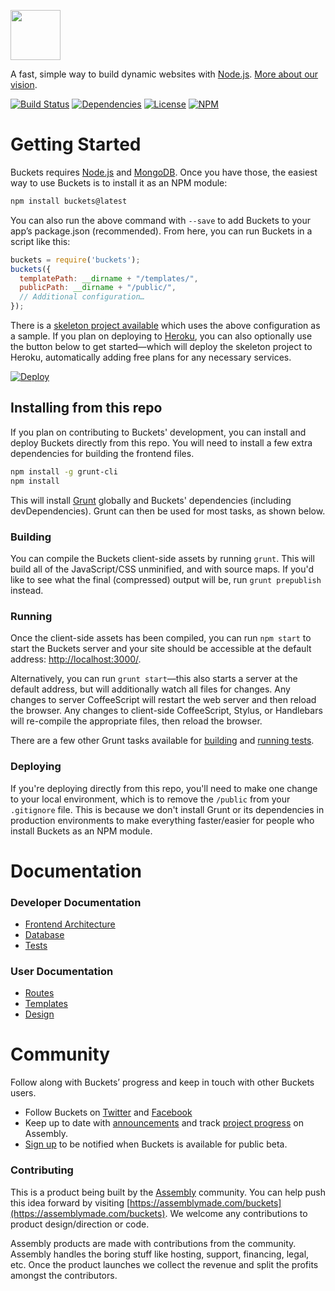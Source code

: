 <a href="http://buckets.io"><img src="http://buckets.io/images/buckets-logo.svg" height="80"></a>

A fast, simple way to build dynamic websites with [Node.js](http://nodejs.org). [More about our vision](docs/vision/vision.md).

[![Build Status](http://img.shields.io/travis/asm-products/buckets/master.svg?style=flat)](https://travis-ci.org/asm-products/buckets)
[![Dependencies](http://img.shields.io/david/asm-products/buckets.svg?style=flat)](https://david-dm.org/asm-products/buckets)
[![License](http://img.shields.io/npm/l/buckets.svg?style=flat)](LICENSE.md)
[![NPM](http://img.shields.io/npm/v/buckets.svg?style=flat)](https://www.npmjs.org/package/buckets)

# Getting Started

Buckets requires [Node.js](http://nodejs.org) and [MongoDB](http://www.mongodb.org). Once you have those, the easiest way to use Buckets is to install it as an NPM module:

```bash
npm install buckets@latest
```

You can also run the above command with `--save` to add Buckets to your app’s package.json (recommended). From here, you can run Buckets in a script like this:

```javascript
buckets = require('buckets');
buckets({
  templatePath: __dirname + "/templates/",
  publicPath: __dirname + "/public/",
  // Additional configuration…
});
```

There is a [skeleton project available](https://github.com/bucketsio/skeleton) which uses the above configuration as a sample. If you plan on deploying to [Heroku](http://heroku.com/), you can also optionally use the button below to get started—which will deploy the skeleton project to Heroku, automatically adding free plans for any necessary services.

[![Deploy](https://www.herokucdn.com/deploy/button.png)](https://heroku.com/deploy?template=https://github.com/bucketsio/skeleton)

## Installing from this repo

If you plan on contributing to Buckets' development, you can install and deploy Buckets directly from this repo. You will need to install a few extra dependencies for building the frontend files.

```bash
npm install -g grunt-cli
npm install
```

This will install [Grunt](http://gruntjs.com/) globally and Buckets' dependencies (including devDependencies). Grunt can then be used for most tasks, as shown below.

### Building

You can compile the Buckets client-side assets by running `grunt`. This will build all of the JavaScript/CSS unminified, and with source maps. If you'd like to see what the final (compressed) output will be, run `grunt prepublish` instead.

### Running

Once the client-side assets has been compiled, you can run `npm start` to start the Buckets server and your site should be accessible at the default address: [http://localhost:3000/](http://localhost:3000/).

Alternatively, you can run `grunt start`—this also starts a server at the default address, but will additionally watch all files for changes. Any changes to server CoffeeScript will restart the web server and then reload the browser. Any changes to client-side CoffeeScript, Stylus, or Handlebars will re-compile the appropriate files, then reload the browser.

There are a few other Grunt tasks available for [building](docs/frontend.md) and [running tests](docs/tests.md).

### Deploying

If you're deploying directly from this repo, you'll need to make one change to your local environment, which is to remove the `/public` from your `.gitignore` file. This is because we don't install Grunt or its dependencies in production environments to make everything faster/easier for people who install Buckets as an NPM module.

# Documentation

### Developer Documentation

* [Frontend Architecture](docs/frontend.md)
* [Database](docs/database.md)
* [Tests](docs/tests.md)

### User Documentation

* [Routes](docs/user-docs/routes.md)
* [Templates](docs/user-docs/templates.md)
* [Design](docs/user-docs/design.md)

# Community

Follow along with Buckets’ progress and keep in touch with other Buckets users.

* Follow Buckets on [Twitter](http://twitter.com/bucketsio) and [Facebook](http://facebook.com/bucketsio)
* Keep up to date with [announcements](https://assembly.com/buckets/posts/) and track [project progress](https://assembly.com/buckets/wips) on Assembly.
* [Sign up](http://buckets.io) to be notified when Buckets is available for public beta.

### Contributing

This is a product being built by the [Assembly](https://assemblymade.com) community. You can help push this idea forward by visiting [https://assemblymade.com/buckets](https://assemblymade.com/buckets). We welcome any contributions to product design/direction or code.

Assembly products are made with contributions from the community. Assembly handles the boring stuff like hosting, support, financing, legal, etc. Once the product launches we collect the revenue and split the profits amongst the contributors.
